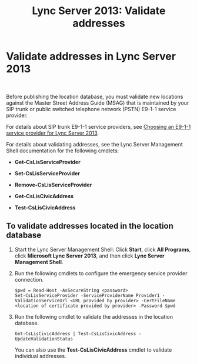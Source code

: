 ﻿---
title: 'Lync Server 2013: Validate addresses'
TOCTitle: Validate addresses
ms:assetid: aae557c9-e6f5-4d23-8af1-1d4cd7968c54
ms:mtpsurl: https://technet.microsoft.com/en-us/library/Gg412808(v=OCS.15)
ms:contentKeyID: 48185108
ms.date: 07/23/2014
mtps_version: v=OCS.15
---

# Validate addresses in Lync Server 2013

 


Before publishing the location database, you must validate new locations against the Master Street Address Guide (MSAG) that is maintained by your SIP trunk or public switched telephone network (PSTN) E9-1-1 service provider.

For details about SIP trunk E9-1-1 service providers, see [Choosing an E9-1-1 service provider for Lync Server 2013](lync-server-2013-choosing-an-e9-1-1-service-provider.md).

For details about validating addresses, see the Lync Server Management Shell documentation for the following cmdlets:

  - **Get-CsLisServiceProvider**

  - **Set-CsLisServiceProvider**

  - **Remove-CsLisServiceProvider**

  - **Get-CsLisCivicAddress**

  - **Test-CsLisCivicAddress**

## To validate addresses located in the location database

1.  Start the Lync Server Management Shell: Click **Start**, click **All Programs**, click **Microsoft Lync Server 2013**, and then click **Lync Server Management Shell**.

2.  Run the following cmdlets to configure the emergency service provider connection.
    
        $pwd = Read-Host -AsSecureString <password>
        Set-CsLisServiceProvider -ServiceProviderName Provider1 -ValidationServiceUrl <URL provided by provider> -CertFileName <location of certificate provided by provider> -Password $pwd

3.  Run the following cmdlet to validate the addresses in the location database.
    
        Get-CsLisCivicAddress | Test-CsLisCivicAddress -UpdateValidationStatus
    
    You can also use the **Test-CsLisCivicAddress** cmdlet to validate individual addresses.

